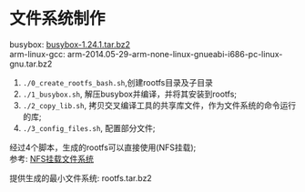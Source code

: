文件系统制作
=====

busybox: [busybox-1.24.1.tar.bz2](http://www.busybox.net/)   
arm-linux-gcc: arm-2014.05-29-arm-none-linux-gnueabi-i686-pc-linux-gnu.tar.bz2

1. `./0_create_rootfs_bash.sh`,创建rootfs目录及子目录
2. `./1_busybox.sh`, 解压busybox并编译，并将其安装到rootfs;
3. `./2_copy_lib.sh`, 拷贝交叉编译工具的共享库文件，作为文件系统的命令运行的库;
4. `./3_config_files.sh`, 配置部分文件;

经过4个脚本，生成的rootfs可以直接使用(NFS挂载);   
参考: [NFS挂载文件系统](https://github.com/SeanXP/ARM-Tiny6410/tree/master/linux#file-system---文件系统)

提供生成的最小文件系统: rootfs.tar.bz2
